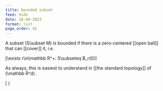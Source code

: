 ```yaml
---
title: bounded subset
feed: hide
date: 16-04-2023
format: list
page_order: 42
---
```



A subset  \(S\subset M\)  is bounded if there is a zero-centered [[open ball]] that can [[cover]] it, i.e. 

\[\exists r\in\mathbb R^+: S\subseteq B_r(0)\]


As always, this is easiest to understand in [[the standard topology]] of  \(\mathbb R^d\) .

\[ \(